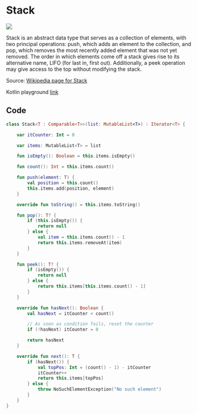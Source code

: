 # Stack

![](https://github.com/MedellinAndroid/Kotlin-Algorithm/blob/master/Stack/Lifo_stack.png)

Stack is an abstract data type that serves as a collection of elements, with two principal operations: push, which adds an element to the collection, and pop, which removes the most recently added element that was not yet removed. The order in which elements come off a stack gives rise to its alternative name, LIFO (for last in, first out). Additionally, a peek operation may give access to the top without modifying the stack.

Source: [Wikipedia page for Stack](https://en.wikipedia.org/wiki/Stack_(abstract_data_type))

Kotlin playground [link](https://pl.kotl.in/TlCkIAG2I)

## Code

```kotlin
class Stack<T : Comparable<T>>(list: MutableList<T>) : Iterator<T> {

    var itCounter: Int = 0

    var items: MutableList<T> = list

    fun isEmpty(): Boolean = this.items.isEmpty()

    fun count(): Int = this.items.count()

    fun push(element: T) {
        val position = this.count()
        this.items.add(position, element)
    }

    override fun toString() = this.items.toString()

    fun pop(): T? {
        if (this.isEmpty()) {
            return null
        } else {
            val item = this.items.count() - 1
            return this.items.removeAt(item)
        }
    }

    fun peek(): T? {
        if (isEmpty()) {
            return null
        } else {
            return this.items[this.items.count() - 1]
        }
    }

    override fun hasNext(): Boolean {
        val hasNext = itCounter < count()

        // As soon as condition fails, reset the counter
        if (!hasNext) itCounter = 0

        return hasNext
    }

    override fun next(): T {
        if (hasNext()) {
            val topPos: Int = (count() - 1) - itCounter
            itCounter++
            return this.items[topPos]
        } else {
            throw NoSuchElementException("No such element")
        }
    }
}
```
